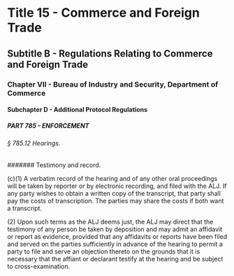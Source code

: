 
# Title 15 - Commerce and Foreign Trade
## Subtitle B - Regulations Relating to Commerce and Foreign Trade
### Chapter VII - Bureau of Industry and Security, Department of Commerce
#### Subchapter D - Additional Protocol Regulations
##### PART 785 - ENFORCEMENT
###### § 785.12 Hearings.
####### Testimony and record.

(c)(1) A verbatim record of the hearing and of any other oral proceedings will be taken by reporter or by electronic recording, and filed with the ALJ. If any party wishes to obtain a written copy of the transcript, that party shall pay the costs of transcription. The parties may share the costs if both want a transcript.

(2) Upon such terms as the ALJ deems just, the ALJ may direct that the testimony of any person be taken by deposition and may admit an affidavit or report as evidence, provided that any affidavits or reports have been filed and served on the parties sufficiently in advance of the hearing to permit a party to file and serve an objection thereto on the grounds that it is necessary that the affiant or declarant testify at the hearing and be subject to cross-examination.
